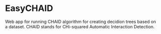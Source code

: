 # EasyCHAID
Web app for running CHAID algorithm for creating decidion trees based on a dataset. CHAID stands for CHi-squared Automatic Interaction Detection.
